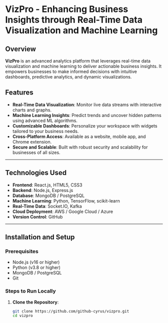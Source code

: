 # VizPro - Enhancing Business Insights through Real-Time Data Visualization and Machine Learning

## Overview

**VizPro** is an advanced analytics platform that leverages real-time data visualization and machine learning to deliver actionable business insights. It empowers businesses to make informed decisions with intuitive dashboards, predictive analytics, and dynamic visualizations.

## Features

- **Real-Time Data Visualization**: Monitor live data streams with interactive charts and graphs.
- **Machine Learning Insights**: Predict trends and uncover hidden patterns using advanced ML algorithms.
- **Customizable Dashboards**: Personalize your workspace with widgets tailored to your business needs.
- **Cross-Platform Access**: Available as a website, mobile app, and Chrome extension.
- **Secure and Scalable**: Built with robust security and scalability for businesses of all sizes.

---

## Technologies Used

- **Frontend**: React.js, HTML5, CSS3
- **Backend**: Node.js, Express.js
- **Database**: MongoDB / PostgreSQL
- **Machine Learning**: Python, TensorFlow, scikit-learn
- **Real-Time Data**: Socket.IO, Kafka
- **Cloud Deployment**: AWS / Google Cloud / Azure
- **Version Control**: GitHub

---

## Installation and Setup

### Prerequisites
- Node.js (v16 or higher)
- Python (v3.8 or higher)
- MongoDB / PostgreSQL
- Git

### Steps to Run Locally

1. **Clone the Repository**:
   ```bash
   git clone https://github.com/github-cyrus/vizpro.git
   cd vizpro
